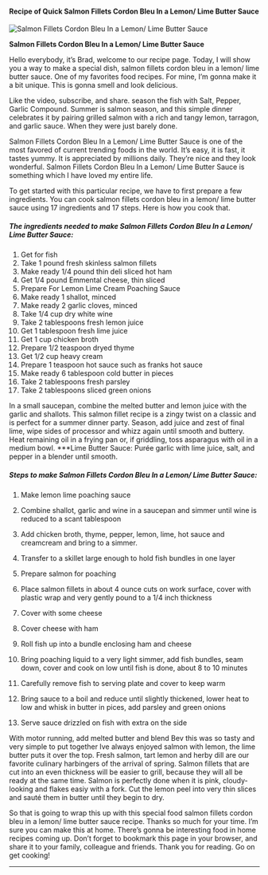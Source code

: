             

#### Recipe of Quick Salmon Fillets Cordon Bleu In a Lemon/ Lime Butter Sauce

![Salmon Fillets Cordon Bleu In a Lemon/ Lime Butter Sauce](https://img-global.cpcdn.com/recipes/5d1482898195a134/751x532cq70/salmon-fillets-cordon-bleu-in-a-lemon-lime-butter-sauce-recipe-main-photo.jpg)

**Salmon Fillets Cordon Bleu In a Lemon/ Lime Butter Sauce**

Hello everybody, it’s Brad, welcome to our recipe page. Today, I will show you a way to make a special dish, salmon fillets cordon bleu in a lemon/ lime butter sauce. One of my favorites food recipes. For mine, I’m gonna make it a bit unique. This is gonna smell and look delicious.

Like the video, subscribe, and share. season the fish with Salt, Pepper, Garlic Compound. Summer is salmon season, and this simple dinner celebrates it by pairing grilled salmon with a rich and tangy lemon, tarragon, and garlic sauce. When they were just barely done.

Salmon Fillets Cordon Bleu In a Lemon/ Lime Butter Sauce is one of the most favored of current trending foods in the world. It’s easy, it is fast, it tastes yummy. It is appreciated by millions daily. They’re nice and they look wonderful. Salmon Fillets Cordon Bleu In a Lemon/ Lime Butter Sauce is something which I have loved my entire life.

To get started with this particular recipe, we have to first prepare a few ingredients. You can cook salmon fillets cordon bleu in a lemon/ lime butter sauce using 17 ingredients and 17 steps. Here is how you cook that.

##### The ingredients needed to make Salmon Fillets Cordon Bleu In a Lemon/ Lime Butter Sauce:

1.  Get for fish
2.  Take 1 pound fresh skinless salmon fillets
3.  Make ready 1/4 pound thin deli sliced hot ham
4.  Get 1/4 pound Emmental cheese, thin sliced
5.  Prepare For Lemon Lime Cream Poaching Sauce
6.  Make ready 1 shallot, minced
7.  Make ready 2 garlic cloves, minced
8.  Take 1/4 cup dry white wine
9.  Take 2 tablespoons fresh lemon juice
10.  Get 1 tablespoon fresh lime juice
11.  Get 1 cup chicken broth
12.  Prepare 1/2 teaspoon dryed thyme
13.  Get 1/2 cup heavy cream
14.  Prepare 1 teaspoon hot sauce such as franks hot sauce
15.  Make ready 6 tablespoon cold butter in pieces
16.  Take 2 tablespoons fresh parsley
17.  Take 2 tablespoons sliced green onions

In a small saucepan, combine the melted butter and lemon juice with the garlic and shallots. This salmon fillet recipe is a zingy twist on a classic and is perfect for a summer dinner party. Season, add juice and zest of final lime, wipe sides of processor and whizz again until smooth and buttery. Heat remaining oil in a frying pan or, if griddling, toss asparagus with oil in a medium bowl. \*\*\*Lime Butter Sauce: Purée garlic with lime juice, salt, and pepper in a blender until smooth.

##### Steps to make Salmon Fillets Cordon Bleu In a Lemon/ Lime Butter Sauce:

1.  Make lemon lime poaching sauce
2.  Combine shallot, garlic and wine in a saucepan and simmer until wine is reduced to a scant tablespoon

4.  Add chicken broth, thyme, pepper, lemon, lime, hot sauce and creamcream and bring to a simmer.
5.  Transfer to a skillet large enough to hold fish bundles in one layer
6.  Prepare salmon for poaching
7.  Place salmon fillets in about 4 ounce cuts on work surface, cover with plastic wrap and very gently pound to a 1/4 inch thickness

10.  Cover with some cheese
11.  Cover cheese with ham
12.  Roll fish up into a bundle enclosing ham and cheese
13.  Bring poaching liquid to a very light simmer, add fish bundles, seam down, cover and cook on low until fish is done, about 8 to 10 minutes

15.  Carefully remove fish to serving plate and cover to keep warm
16.  Bring sauce to a boil and reduce until slightly thickened, lower heat to low and whisk in butter in pices, add parsley and green onions
17.  Serve sauce drizzled on fish with extra on the side

With motor running, add melted butter and blend Bev this was so tasty and very simple to put together Ive always enjoyed salmon with lemon, the lime butter puts it over the top. Fresh salmon, tart lemon and herby dill are our favorite culinary harbingers of the arrival of spring. Salmon fillets that are cut into an even thickness will be easier to grill, because they will all be ready at the same time. Salmon is perfectly done when it is pink, cloudy-looking and flakes easiy with a fork. Cut the lemon peel into very thin slices and sauté them in butter until they begin to dry.

So that is going to wrap this up with this special food salmon fillets cordon bleu in a lemon/ lime butter sauce recipe. Thanks so much for your time. I’m sure you can make this at home. There’s gonna be interesting food in home recipes coming up. Don’t forget to bookmark this page in your browser, and share it to your family, colleague and friends. Thank you for reading. Go on get cooking!

* * *